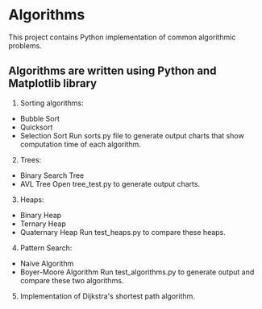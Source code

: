 # Algorithms
This project contains Python implementation of common algorithmic problems.

## Algorithms are written using Python and Matplotlib library

1. Sorting algorithms:
  * Bubble Sort
  * Quicksort
  * Selection Sort
  Run sorts.py file to generate output charts that show computation time of each algorithm.
  
2. Trees:
  * Binary Search Tree
  * AVL Tree
  Open tree_test.py to generate output charts.

3. Heaps:
  * Binary Heap
  * Ternary Heap
  * Quaternary Heap
  Run test_heaps.py to compare these heaps.
    
4. Pattern Search:
  * Naive Algorithm
  * Boyer-Moore Algorithm
  Run test_algorithms.py to generate output and compare these two algorithms.
  
5. Implementation of Dijkstra's shortest path algorithm.

